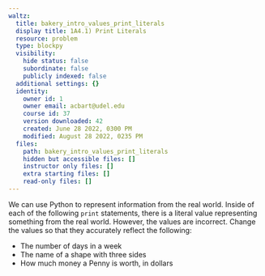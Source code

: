 ```yaml
---
waltz:
  title: bakery_intro_values_print_literals
  display title: 1A4.1) Print Literals
  resource: problem
  type: blockpy
  visibility:
    hide status: false
    subordinate: false
    publicly indexed: false
  additional settings: {}
  identity:
    owner id: 1
    owner email: acbart@udel.edu
    course id: 37
    version downloaded: 42
    created: June 28 2022, 0300 PM
    modified: August 28 2022, 0235 PM
  files:
    path: bakery_intro_values_print_literals
    hidden but accessible files: []
    instructor only files: []
    extra starting files: []
    read-only files: []
---
```

We can use Python to represent information from the real world. Inside of each of the following `print` statements, there
is a literal value representing something from the real world. However, the values are incorrect. Change the values
so that they accurately reflect the following:

* The number of days in a week
* The name of a shape with three sides
* How much money a Penny is worth, in dollars